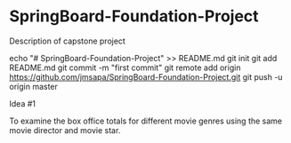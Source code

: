 # SpringBoard-Foundation-Project
Description of capstone project

echo "# SpringBoard-Foundation-Project" >> README.md
git init
git add README.md
git commit -m "first commit"
git remote add origin https://github.com/jmsapa/SpringBoard-Foundation-Project.git
git push -u origin master

Idea #1 

To examine the box office totals for different movie genres using the same movie director and movie star.
